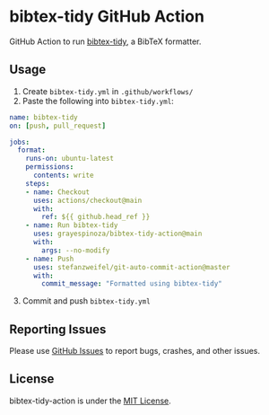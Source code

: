 # bibtex-tidy GitHub Action
GitHub Action to run [bibtex-tidy](https://github.com/FlamingTempura/bibtex-tidy), a BibTeX formatter.

## Usage
1. Create `bibtex-tidy.yml` in `.github/workflows/`
2. Paste the following into `bibtex-tidy.yml`:
```yml
name: bibtex-tidy
on: [push, pull_request]

jobs:
  format:
    runs-on: ubuntu-latest
    permissions:
      contents: write
    steps:
    - name: Checkout
      uses: actions/checkout@main
      with:
        ref: ${{ github.head_ref }}
    - name: Run bibtex-tidy
      uses: grayespinoza/bibtex-tidy-action@main
      with:
        args: --no-modify
    - name: Push
      uses: stefanzweifel/git-auto-commit-action@master
      with:
        commit_message: "Formatted using bibtex-tidy"
```
3. Commit and push `bibtex-tidy.yml`

## Reporting Issues
Please use [GitHub Issues](https://github.com/grayespinoza/bibtex-tidy-action/issues) to report bugs, crashes, and other issues.

## License
bibtex-tidy-action is under the [MIT License](https://github.com/grayespinoza/bibtex-tidy-action/blob/main/LICENSE).
